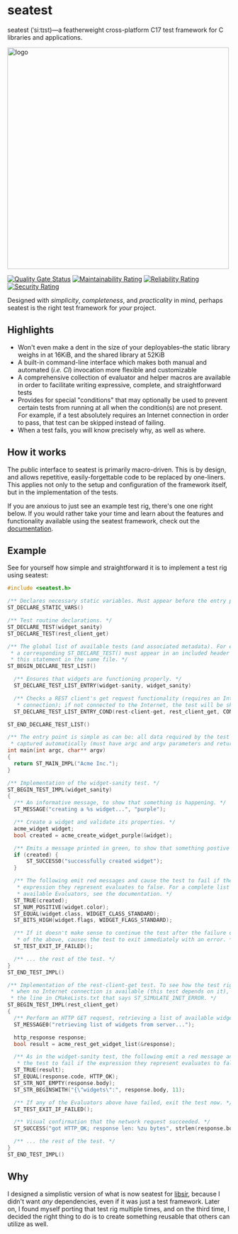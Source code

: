 # seatest

<!-- SPDX-License-Identifier: MIT -->
<!-- Copyright (c) 2023 Ryan M. Lederman <lederman@gmail.com> -->

seatest (ˈsiːtɪst)&mdash;a featherweight cross-platform C17 test framework for C libraries and applications.

<img src="https://rml.dev/pub/seatest-logo.png" alt="logo" width="500px" height="auto" />

[![Quality Gate Status](https://sonarcloud.io/api/project_badges/measure?project=aremmell_seatest&metric=alert_status)](https://sonarcloud.io/summary/new_code?id=aremmell_seatest)
[![Maintainability Rating](https://sonarcloud.io/api/project_badges/measure?project=aremmell_seatest&metric=sqale_rating)](https://sonarcloud.io/summary/new_code?id=aremmell_seatest)
[![Reliability Rating](https://sonarcloud.io/api/project_badges/measure?project=aremmell_seatest&metric=reliability_rating)](https://sonarcloud.io/summary/new_code?id=aremmell_seatest)
[![Security Rating](https://sonarcloud.io/api/project_badges/measure?project=aremmell_seatest&metric=security_rating)](https://sonarcloud.io/summary/new_code?id=aremmell_seatest)

Designed with *simplicity*, *completeness*, and *practicality* in mind, perhaps seatest is the right test framework for *your* project.

## Highlights

  * Won't even make a dent in the size of your deployables–the static library weighs in at 16KiB, and the shared library at 52KiB
  * A built-in command-line interface which makes both manual and automated (*i.e. CI*) invocation more flexible and customizable
  * A comprehensive collection of evaluator and helper macros are available in order to facilitate writing expressive, complete, and straightforward tests
  * Provides for special "conditions" that may optionally be used to prevent certain tests from running at all when the condition(s) are not present. For example, if a test absolutely requires an Internet connection in order to pass, that test can be skipped instead of failing.
  * When a test fails, you will know precisely why, as well as where.

## How it works

The public interface to seatest is primarily macro-driven. This is by design, and allows repetitive, easily-forgettable code to be replaced by one-liners. This applies not only to the setup and configuration of the framework itself, but in the implementation of the tests.

If you are anxious to just see an example test rig, there's one one right below. If you would rather take your time and learn about the features and functionality available using the seatest framework, check out the [documentation](https://seatest.rml.dev/).

## Example

See for yourself how simple and straightforward it is to implement a test rig using seatest:

```c
#include <seatest.h>

/** Declares necessary static variables. Must appear before the entry point. */
ST_DECLARE_STATIC_VARS()

/** Test routine declarations. */
ST_DECLARE_TEST(widget_sanity)
ST_DECLARE_TEST(rest_client_get)

/** The global list of available tests (and associated metadata). For each entry,
 * a corresponding ST_DECLARE_TEST() must appear in an included header or above
 * this statement in the same file. */
ST_BEGIN_DECLARE_TEST_LIST()

  /** Ensures that widgets are functioning properly. */
  ST_DECLARE_TEST_LIST_ENTRY(widget-sanity, widget_sanity)

  /** Checks a REST client's get request functionality (requires an Internet
   * connection); if not connected to the Internet, the test will be skipped. */
  ST_DECLARE_TEST_LIST_ENTRY_COND(rest-client-get, rest_client_get, COND_INET)

ST_END_DECLARE_TEST_LIST()

/** The entry point is simple as can be: all data required by the test rig is
 * captured automatically (must have argc and argv parameters and return int). */
int main(int argc, char** argv)
{
  return ST_MAIN_IMPL("Acme Inc.");
}

/** Implementation of the widget-sanity test. */
ST_BEGIN_TEST_IMPL(widget_sanity)
{
  /** An informative message, to show that something is happening. */
  ST_MESSAGE("creating a %s widget...", "purple");

  /** Create a widget and validate its properties. */
  acme_widget widget;
  bool created = acme_create_widget_purple(&widget);

  /** Emits a message printed in green, to show that something postive happened. */
  if (created) {
      ST_SUCCESS0("successfully created widget");
  }

  /** The following emit red messages and cause the test to fail if the
   * expression they represent evaluates to false. For a complete list of
   * available Evaluators, see the documentation. */
  ST_TRUE(created);
  ST_NUM_POSITIVE(widget.color);
  ST_EQUAL(widget.class, WIDGET_CLASS_STANDARD);
  ST_BITS_HIGH(widget.flags, WIDGET_FLAGS_STANDARD);

  /** If it doesn't make sense to continue the test after the failure of any
   * of the above, causes the test to exit immediately with an error. */
  ST_TEST_EXIT_IF_FAILED();

  /** ... the rest of the test. */
}
ST_END_TEST_IMPL()

/** Implementation of the rest-client-get test. To see how the test rig behaves
 * when no Internet connection is available (this test depends on it), uncomment
 * the line in CMakeLists.txt that says ST_SIMULATE_INET_ERROR. */
ST_BEGIN_TEST_IMPL(rest_client_get)
{
  /** Perform an HTTP GET request, retrieving a list of available widgets.  */
  ST_MESSAGE0("retrieving list of widgets from server...");

  http_response response;
  bool result = acme_rest_get_widget_list(&response);

  /** As in the widget-sanity test, the following emit a red message and cause
   * the test to fail if the expression they represent evaluates to false. */
  ST_TRUE(result);
  ST_EQUAL(response.code, HTTP_OK);
  ST_STR_NOT_EMPTY(response.body);
  ST_STR_BEGINSWITH("{\"widgets\":", response.body, 11);

  /** If any of the Evaluators above have failed, exit the test now. */
  ST_TEST_EXIT_IF_FAILED();

  /** Visual confirmation that the network request succeeded. */
  ST_SUCCESS("got HTTP_OK; response len: %zu bytes", strlen(response.body));

  /** ... the rest of the test. */
}
ST_END_TEST_IMPL()
```

## Why
I designed a simplistic version of what is now seatest for [libsir](https://github.com/aremmell/libsir), because I didn't want *any* dependencies, even if it was just a test framework. Later on, I found myself porting that test rig multiple times, and on the third time, I decided the right thing to do is to create something reusable that others can utilize as well.
